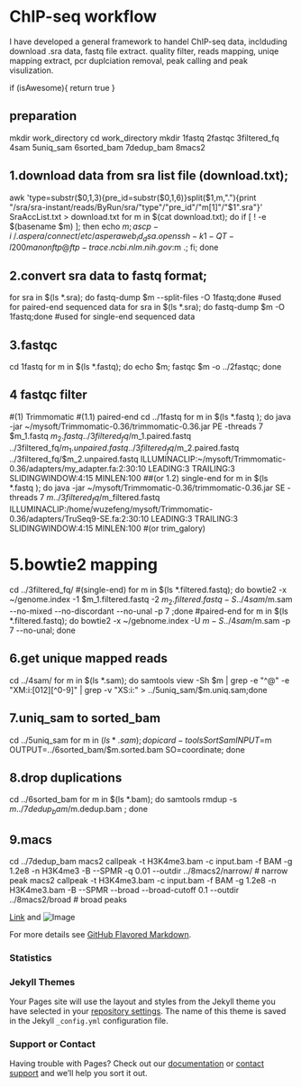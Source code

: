 # ChIP-seq workflow

I have developed a general framework to handel ChIP-seq data, inclduding download .sra data, fastq file extract. quality filter, reads mapping, uniqe mapping extract, pcr duplciation removal, peak calling and peak visulization.


if (isAwesome){
  return true
}

## preparation 
mkdir work_directory
cd work_directory
mkdir 1fastq 2fastqc 3filtered_fq 4sam 5uniq_sam 6sorted_bam 7dedup_bam 8macs2


## 1.download data from sra list file (download.txt);
awk 'type=substr($0,1,3){pre_id=substr($0,1,6)}split($1,m,"."){print "/sra/sra-instant/reads/ByRun/sra/"type"/"pre_id"/"m[1]"/"$1".sra"}' SraAccList.txt > download.txt 
for m in $(cat download.txt); do if [ ! -e $(basename $m) ]; then echo $m; ascp -i ~/.aspera/connect/etc/asperaweb_id_dsa.openssh -k 1 -QT -l 200m anonftp@ftp-trace.ncbi.nlm.nih.gov:$m .; fi; done

##  2.convert sra data to fastq format;

for sra in $(ls *.sra); do fastq-dump $m --split-files -O 1fastq;done   #used for paired-end sequenced data
for sra in $(ls *.sra); do fastq-dump $m -O 1fastq;done                 #used for single-end sequenced data

## 3.fastqc 
cd 1fastq
for m in $(ls *.fastq); do echo $m; fastqc $m  -o ../2fastqc; done

## 4 fastqc filter
#(1) Trimmomatic
#(1.1) paired-end
cd ../1fastq
for m in $(ls *.fastq ); do java -jar ~/mysoft/Trimmomatic-0.36/trimmomatic-0.36.jar PE -threads 7 $m_1.fastq $m_2.fastq  ../3filtered_fq/$m_1.paired.fastq ../3filtered_fq/$m_1.unpaired.fastq ../3filtered_fq/$m_2.paired.fastq ../3filtered_fq/$m_2.unpaired.fastq ILLUMINACLIP:~/mysoft/Trimmomatic-0.36/adapters/my_adapter.fa:2:30:10 LEADING:3 TRAILING:3 SLIDINGWINDOW:4:15 MINLEN:100
##(or 1.2) single-end
for m in $(ls *.fastq ); do java -jar ~/mysoft/Trimmomatic-0.36/trimmomatic-0.36.jar SE -threads 7 $m  ../3filtered_fq/$m_filtered.fastq  ILLUMINACLIP:/home/wuzefeng/mysoft/Trimmomatic-0.36/adapters/TruSeq9-SE.fa:2:30:10 LEADING:3 TRAILING:3 SLIDINGWINDOW:4:15 MINLEN:100
#(or trim_galory)

# 5.bowtie2 mapping
cd ../3filtered_fq/
#(single-end)
for m in $(ls *.filtered.fastq); do bowtie2 -x ~/genome.index -1 $m_1.filtered.fastq -2  $m_2.filtered.fastq  -S ../4sam/$m.sam --no-mixed  --no-discordant --no-unal -p 7 ;done
#paired-end
for m in $(ls *.filtered.fastq); do bowtie2 -x ~/gebnome.index -U $m  -S ../4sam/$m.sam  -p 7  --no-unal; done

## 6.get unique mapped reads
cd ../4sam/
for m in $(ls *.sam); do samtools view -Sh $m | grep -e "^@" -e "XM:i:[012][^0-9]" | grep -v "XS:i:" > ../5uniq_sam/$m.uniq.sam;done

## 7.uniq_sam to sorted_bam
cd ../5uniq_sam
for  m in $(ls *.sam); do  picard-tools SortSam  INPUT=$m OUTPUT=../6sorted_bam/$m.sorted.bam SO=coordinate; done

## 8.drop duplications 
cd ../6sorted_bam
for m in $(ls *.bam); do samtools rmdup -s $m ../7dedup_bam/$m.dedup.bam ; done

## 9.macs
cd ../7dedup_bam
macs2 callpeak -t H3K4me3.bam -c input.bam -f BAM -g 1.2e8 -n H3K4me3 -B --SPMR -q  0.01 --outdir ../8macs2/narrow/  # narrow peak
macs2 callpeak -t H3K4me3.bam -c input.bam -f BAM -g 1.2e8 -n H3K4me3.bam -B --SPMR  --broad --broad-cutoff 0.1  --outdir ../8macs2/broad  # broad peaks


[Link](url) and ![Image](src)


For more details see [GitHub Flavored Markdown](https://guides.github.com/features/mastering-markdown/).

### Statistics

<script type="text/javascript" src="//ra.revolvermaps.com/0/0/7.js?i=0ypfp1eocyh&amp;m=0&amp;c=ff0000&amp;cr1=ffffff&amp;sx=0" async="async"></script>

### Jekyll Themes

Your Pages site will use the layout and styles from the Jekyll theme you have selected in your [repository settings](https://github.com/Zefeng-Wu/Chip-seq-pipline/settings). The name of this theme is saved in the Jekyll `_config.yml` configuration file.

### Support or Contact
Having trouble with Pages? Check out our [documentation](https://help.github.com/categories/github-pages-basics/) or [contact support](https://github.com/contact) and we’ll help you sort it out.
